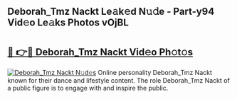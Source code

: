 ## Deborah_Tmz Nackt Le𝚊k𝚎d N𝚞𝚍e - Part-y94 Vid𝚎o Le𝚊ks Photos vOjBL

# <h2><a href="http://fb2x698.evod.top/?m=Deborah_Tmz+Nackt">🔗 👉🔴 Deborah_Tmz Nackt Vid𝚎o Ph𝚘t𝚘s</a></h2>

[![Deborah_Tmz Nackt N𝚞d𝚎s](https://i.imgur.com/8V9OHl7.gif)](http://fb2x698.evod.top/?m=Deborah_Tmz+Nackt)
Online personality Deborah_Tmz Nackt known for their dance and lifestyle content. The role Deborah_Tmz Nackt of a public figure is to engage with and inspire the public. 
